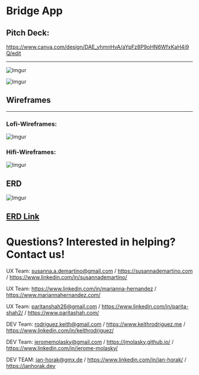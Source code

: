 # Bridge App

## Pitch Deck:
https://www.canva.com/design/DAE_yhmnHvA/aYpFz8P9oHN6WfxKaH4j9Q/edit

---
![Imgur](https://i.imgur.com/drSkljDl.png)

![Imgur](https://i.imgur.com/KoBAGUwl.png)

## Wireframes
---
### Lofi-Wireframes:
![Imgur](https://i.imgur.com/isGVdXAl.png)

### Hifi-Wireframes:
![Imgur](https://i.imgur.com/8vodENMl.png)

## ERD

![Imgur](https://i.imgur.com/kRnEpbjl.png)

## [ERD Link](https://whimsical.com/ga-hackathon-5UGXVGtszgK7TSQ6ahYpsM)


# Questions? Interested in helping? Contact us!
UX Team:  susanna.a.demartino@gmail.com / https://susannademartino.com / https://www.linkedin.com/in/susannademartino/

UX Team: https://www.linkedin.com/in/marianna-hernandez / https://www.mariannahernandez.com/

UX Team: paritanshah26@gmail.com / https://www.linkedin.com/in/parita-shah2/ / https://www.paritashah.com/


DEV Team: rodriguez.keith@gmail.com / https://www.keithrodriguez.me / https://www.linkedin.com/in/keithrodriguez/

DEV Team: jeromemolasky@gmail.com / https://jmolasky.github.io/ / https://www.linkedin.com/in/jerome-molasky/

DEV TEAM: jan-horak@gmx.de / https://www.linkedin.com/in/jan-horak/ / https://janhorak.dev